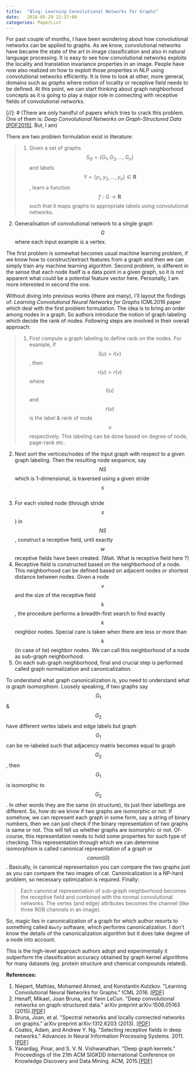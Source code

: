 ```yaml
---
title:  "Blog: Learning Convolutional Networks for Graphs"
date:   2016-05-29 22:37:00
categories: PaperList
---
```

For past couple of months, I have been wondering about how convolutional networks can be applied to  graphs. As we know, convolutional networks have became the state of the art in image classification and also in natural language processing. It is easy to see how convolutional networks  exploits the locality and translation invariance properties in an image. People have now also realized on how to exploit those properties in NLP using convolutional networks efficiently. It is time to look at other, more general, domains such as  *graphs* where notion of locality or receptive field needs to be defined. At this point, we can start thinking about graph neighborhood concepts as it is going to play a major role in connecting with receptive fields of convolutional networks.

[//]: # (There are only handful of papers which  tries to crack this problem. One of them is: *Deep Convolutional Networks on Graph-Structured Data* [[PDF2015]](http://arxiv.org/pdf/1506.05163v1.pdf). But, I am)


There are two problem formulation exist in literature:


>1. Given a set of graphs $$S_G=\{G_1,G_2,...,G_n\}$$ and labels $$Y=\{y_1,y_2,...,y_n\}\in \mathbf{R}$$, learn a function $$f:G\rightarrow\mathbf{R}$$ such that it maps graphs to appropriate labels using convolutional networks.
2. Generalisation of convolutional network to a single graph $$G$$ where each input example is a vertex.

The first problem is somewhat becomes usual machine learning problem, if we know how to construct/extract features from a graph and then we can simply train any machine learning algorithm. Second problem, is different in the sense that each node itself is a data point in a given graph, so it is not apparent what could be a potential feature vector here. Personally, I am more interested in second the one.

Without diving into previous works (there are many), I'll layout the findings of:  *Learning Convolutional Neural Networks for Graphs* ICML2016 paper which deal with the first problem formulation. The idea is to bring an order among nodes in a graph. So authors introduce the notion of graph labeling which decide the rank of nodes. Following steps are involved in their overall approach:

>1. First compute a graph labeling to define rank on the nodes. For example, if $$l(u) > l(v)$$, then $$r(u)>r(v)$$ where $$l(u)$$ and $$r(u)$$ is the label & rank of node $$u$$ respectively. This labeling can be done based on degree of node, page-rank etc.
2. Next sort the vertices/nodes of the input graph with respect to a given graph labeling. Then the resulting node sequence, say $$NS$$ which is 1-dimensional, is traversed using a given stride $$s$$.
3. For each visited node (through stride $$s$$) in $$NS$$, construct a receptive field, until exactly $$w$$ receptive fields have been created. (Wait. What is receptive field here ?)
4. Receptive field is constructed based on the neighborhood of a node. This neighborhood can be defined based on adjacent nodes or shortest distance between nodes. Given   a node $$v$$ and the size of the receptive field $$k$$, the procedure performs a breadth-first search to find exactly $$k$$ neighbor nodes. Special care is taken when there are less  or more than $$k$$ (in case of tie) neighbor nodes. We can call this neighborhood of a node as sub-graph neighborhood.
5. On each sub-graph neighborhood, final and crucial step is performed called graph normalization and canonicalization.

To understand what graph canonicalization is, you need to understand what is graph isomorphism. Loosely speaking, if two graphs say $$G_1$$ & $$G_2$$ have different vertex labels and edge labels but graph $$G_1$$ can be re-labeled such that adjacency matrix becomes equal to graph $$G_2$$, then $$G_1$$ is isomorphic to $$G_2$$. In other words they are the same (in structure), its just their labellings are different. So, how do we know if two graphs are isomorphic or not. If somehow, we can represent each graph in some form, say a string of binary numbers, then we can just check if the binary representation of two graphs is same or not. This will tell us whether graphs are isomorphic or not. Of-course, this representation needs to hold some properties for such type of checking. This representation through which we can determine isomorphism is called canonical representation of a graph or $$canon(G)$$.  Basically, in canonical representation you can compare the two graphs just as you can compare the two images of cat. Canonicalization is a NP-hard problem, so necessary optimization is required.
Finally:

>Each canonical representation of sub-graph neighborhood  becomes the receptive field  and   combined with the normal convolutional networks. The vertex (and edge) attributes becomes the channel (like three RGB channels in an image).


So, magic lies in canonicalization of a graph for which author resorts to something called *`Nauty`* software, which performs canonicalization. I don't know the details of the canonicalization algorithm but it does take degree of a node into account.

This is the high-level approach authors adopt and experimentally it outperform the classification accuracy obtained by graph kernel algorithms for many datasets (eg. protein structure and chemical compounds related).

**References:**

1. Niepert, Mathias, Mohamed Ahmed, and Konstantin Kutzkov. "Learning Convolutional Neural Networks for Graphs." ICML 2016. [[PDF]](https://arxiv.org/pdf/1605.05273v2.pdf)
2. Henaff, Mikael, Joan Bruna, and Yann LeCun. "Deep convolutional networks on graph-structured data." arXiv preprint arXiv:1506.05163 (2015).[[PDF]](http://arxiv.org/pdf/1506.05163v1.pdf)
3. Bruna, Joan, et al. "Spectral networks and locally connected networks on graphs." arXiv preprint arXiv:1312.6203 (2013). [[PDF]](https://arxiv.org/pdf/1312.6203.pdf)
4. Coates, Adam, and Andrew Y. Ng. "Selecting receptive fields in deep networks." Advances in Neural Information Processing Systems. 2011. [[PDF]](http://robotics.stanford.edu/~ang/papers/nips11-SelectingReceptiveFields.pdf)
5. Yanardag, Pinar, and S. V. N. Vishwanathan. "Deep graph kernels." Proceedings of the 21th ACM SIGKDD International Conference on Knowledge Discovery and Data Mining. ACM, 2015.[[PDF]](http://web.ics.purdue.edu/~ypinar/kdd/deep_graph_kernels.pdf)
